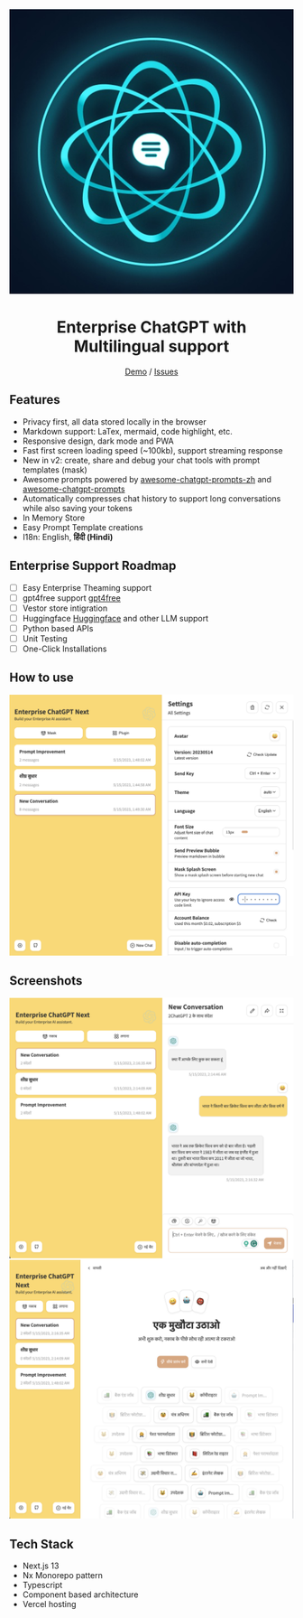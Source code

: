 <div align="center">
<img src="./docs/images/chat-icon.jpeg" alt="icon"/>

<h1 align="center"> Enterprise ChatGPT with Multilingual support </h1>


[Demo](https://enterprise-gptchat.vercel.app//) / [Issues](https://github.com/SatadruBhattacharjee/openapi-langchain-ai-nextjs-apps/issues) 
</div>

## Features

- Privacy first, all data stored locally in the browser
- Markdown support: LaTex, mermaid, code highlight, etc.
- Responsive design, dark mode and PWA
- Fast first screen loading speed (~100kb), support streaming response
- New in v2: create, share and debug your chat tools with prompt templates (mask)
- Awesome prompts powered by [awesome-chatgpt-prompts-zh](https://github.com/PlexPt/awesome-chatgpt-prompts-zh) and [awesome-chatgpt-prompts](https://github.com/f/awesome-chatgpt-prompts)
- Automatically compresses chat history to support long conversations while also saving your tokens
- In Memory Store
- Easy Prompt Template creations
- I18n: English, **हिंदी (Hindi)**

## Enterprise Support Roadmap

- [ ] Easy Enterprise Theaming support
- [ ] gpt4free support [gpt4free](https://github.com/xtekky/gpt4free)
- [ ] Vestor store intigration
- [ ] Huggingface [Huggingface](https://huggingface.co/) and other LLM support
- [ ] Python based APIs
- [ ] Unit Testing
- [ ] One-Click Installations

## How to use

![Settings](./docs/images/settings.png)

## Screenshots

![Multilingual](./docs/images/hindichat.png)
![Prompts](./docs/images/prompts.png)

## Tech Stack

- Next.js 13
- Nx Monorepo pattern
- Typescript
- Component based architecture
- Vercel hosting
